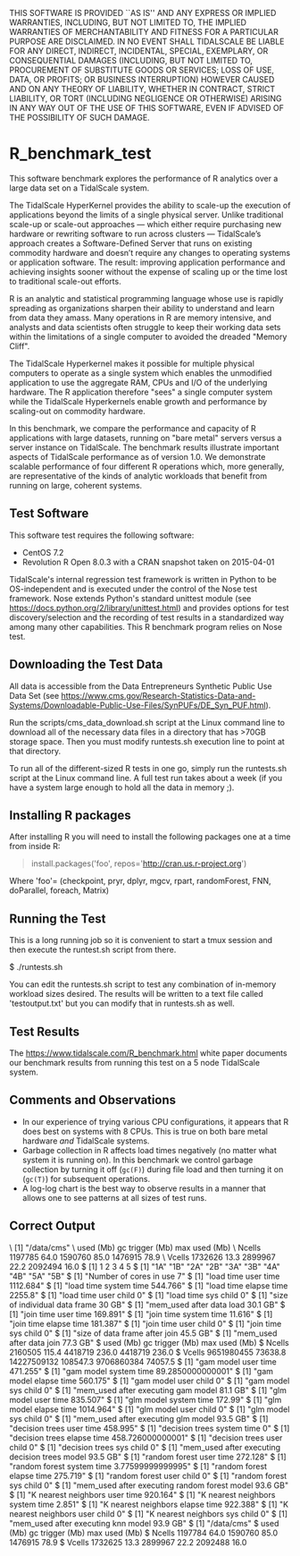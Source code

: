 THIS SOFTWARE IS PROVIDED ``AS IS'' AND ANY EXPRESS OR IMPLIED
WARRANTIES, INCLUDING, BUT NOT LIMITED TO, THE IMPLIED WARRANTIES
OF MERCHANTABILITY AND FITNESS FOR A PARTICULAR PURPOSE ARE DISCLAIMED.
IN NO EVENT SHALL TIDALSCALE BE LIABLE FOR ANY DIRECT, INDIRECT,
INCIDENTAL, SPECIAL, EXEMPLARY, OR CONSEQUENTIAL DAMAGES (INCLUDING,
BUT NOT LIMITED TO, PROCUREMENT OF SUBSTITUTE GOODS OR SERVICES;
LOSS OF USE, DATA, OR PROFITS; OR BUSINESS INTERRUPTION) HOWEVER
CAUSED AND ON ANY THEORY OF LIABILITY, WHETHER IN CONTRACT, STRICT
LIABILITY, OR TORT (INCLUDING NEGLIGENCE OR OTHERWISE) ARISING
IN ANY WAY OUT OF THE USE OF THIS SOFTWARE, EVEN IF ADVISED OF THE
POSSIBILITY OF SUCH DAMAGE.

# R_benchmark_test

This software benchmark explores the performance of R analytics over a large data set on a TidalScale system.

The TidalScale HyperKernel provides the ability to scale-up the execution of applications beyond the limits of a single physical server. Unlike traditional scale-up or scale-out approaches — which either require purchasing new hardware or rewriting software to run across clusters — TidalScale’s approach creates a Software-Defined Server that runs on existing commodity hardware and doesn’t require any changes to operating systems or application software. The result: improving application performance and achieving insights sooner without the expense of scaling up or the time lost to traditional scale-out efforts. 

R is an analytic and statistical programming language whose use is rapidly spreading as organizations sharpen their ability to understand and learn from data they amass. Many operations in R are memory intensive, and analysts and data scientists often struggle to keep their working data sets within the limitations of a single computer to avoided the dreaded "Memory Cliff".

The TidalScale Hyperkernel makes it possible for multiple physical computers to operate as a single system which enables the unmodified application to use the aggregate RAM, CPUs and I/O of the underlying hardware. The R application therefore "sees" a single computer system while the TidalScale Hyperkernels enable growth and performance by scaling-out on commodity hardware. 

In this benchmark, we compare the performance and capacity of R applications with large datasets, running on "bare metal" servers versus a server instance on TidalScale. The benchmark results illustrate important aspects of TidalScale performance as of version 1.0. We demonstrate scalable performance of four different R operations which, more generally, are representative of the kinds of analytic workloads that benefit from running on large, coherent systems.

## Test Software

This software test requires the following software:

* CentOS 7.2
* Revolution R Open 8.0.3 with a CRAN snapshot taken on 2015-04-01

TidalScale's internal regression test framework is written in Python to be OS-independent and is executed under the control of the Nose test framework. Nose extends Python's standard unittest module (see https://docs.python.org/2/library/unittest.html) and provides options for test discovery/selection and the recording of test results in a standardized way among many other capabilities. This R benchmark program relies on Nose test.

## Downloading the Test Data

All data is accessible from the Data Entrepreneurs Synthetic Public Use Data Set (see https://www.cms.gov/Research-Statistics-Data-and-Systems/Downloadable-Public-Use-Files/SynPUFs/DE_Syn_PUF.html).

Run the scripts/cms_data_download.sh script at the Linux command line to download all of the necessary data files in a directory that has >70GB storage space. Then you must modify runtests.sh execution line to point at that directory.

To run all of the different-sized R tests in one go, simply run the runtests.sh script at the Linux command line. A full test run takes about a week (if you have a system large enough to hold all the data in memory ;).

## Installing R packages

After installing R you will need to install the following packages one at a time from inside R:

> install.packages('foo', repos='http://cran.us.r-project.org') 

Where 'foo'= (checkpoint, pryr, dplyr, mgcv, rpart, randomForest, FNN, doParallel, foreach, Matrix)

## Running the Test

This is a long running job so it is convenient to start a tmux session and then execute the runtest.sh script from there. 

$ ./runtests.sh

You can edit the runtests.sh script to test any combination of in-memory workload sizes desired. The results will be written to a text file called 'testoutput.txt' but you can modify that in runtests.sh as well.

## Test Results

The https://www.tidalscale.com/R_benchmark.html white paper documents our benchmark results from running this test on a 5 node TidalScale system.

## Comments and Observations

* In our experience of trying various CPU configurations, it appears that R does best on systems with 8 CPUs. This is true on both bare metal hardware _and_ TidalScale systems.
* Garbage collection in R affects load times negatively (no matter what system it is running on). In this benchmark we control garbage collection by turning it off (`gc(F)`) during file load and then turning it on (`gc(T)`) for subsequent operations.
* A log-log chart is the best way to observe results in a manner that allows one to see patterns at all sizes of test runs.

## Correct Output

\ [1] "/data/cms"
\           used (Mb) gc trigger (Mb) max used (Mb)
\ Ncells 1197785 64.0    1590760 85.0  1476915 78.9
\ Vcells 1732626 13.3    2899967 22.2  2092494 16.0
$ [1] 1 2 3 4 5
$  [1] "1A" "1B" "2A" "2B" "3A" "3B" "4A" "4B" "5A" "5B"
$ [1] "Number of cores in use 7"
$ [1] "load time user time 1112.684"
$ [1] "load time system time 544.766"
$ [1] "load time elapse time 2255.8"
$ [1] "load time user child 0"
$ [1] "load time sys child 0"
$ [1] "size of individual data frame 30 GB"
$ [1] "mem_used after data load 30.1 GB"
$ [1] "join time user time 169.891"
$ [1] "join time system time 11.616"
$ [1] "join time elapse time 181.387"
$ [1] "join time user child 0"
$ [1] "join time sys child 0"
$ [1] "size of data frame after join 45.5 GB"
$ [1] "mem_used after data join 77.3 GB"
$              used    (Mb)  gc trigger     (Mb)   max used    (Mb)
$ Ncells    2160505   115.4     4418719    236.0    4418719   236.0
$ Vcells 9651980455 73638.8 14227509132 108547.3 9706860384 74057.5
$ [1] "gam model user time 471.255"
$ [1] "gam model system time 89.2850000000001"
$ [1] "gam model elapse time 560.175"
$ [1] "gam model user child 0"
$ [1] "gam model sys child 0"
$ [1] "mem_used after executing gam model 81.1 GB"
$ [1] "glm model user time 835.507"
$ [1] "glm model system time 172.99"
$ [1] "glm model elapse time 1014.964"
$ [1] "glm model user child 0"
$ [1] "glm model sys child 0"
$ [1] "mem_used after executing glm model 93.5 GB"
$ [1] "decision trees user time 458.995"
$ [1] "decision trees system time 0"
$ [1] "decision trees elapse time 458.726000000001"
$ [1] "decision trees user child 0"
$ [1] "decision trees sys child 0"
$ [1] "mem_used after executing decision trees model 93.5 GB"
$ [1] "random forest user time 272.128"
$ [1] "random forest system time 3.77599999999995"
$ [1] "random forest elapse time 275.719"
$ [1] "random forest user child 0"
$ [1] "random forest sys child 0"
$ [1] "mem_used after executing random forest model 93.6 GB"
$ [1] "K nearest neighbors user time 920.164"
$ [1] "K nearest neighbors system time 2.851"
$ [1] "K nearest neighbors elapse time 922.388"
$ [1] "K nearest neighbors user child 0"
$ [1] "K nearest neighbors sys child 0"
$ [1] "mem_used after executing knn model 93.9 GB"
$ [1] "/data/cms"
$           used (Mb) gc trigger (Mb) max used (Mb)
$ Ncells 1197784 64.0    1590760 85.0  1476915 78.9
$ Vcells 1732625 13.3    2899967 22.2  2092488 16.0


